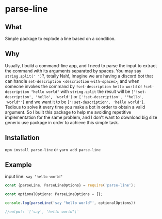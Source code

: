 # parse-line



## What 

Simple package to
explode a line based on a condition.



## Why

Usually, I build a command-line app, and I need to parse the input to extract the command with its arguments separated by spaces. You may say `string.split(' ')`?, totally Nah!, Imagine we are having a discord bot that can handle `set-description <descriotion-with-spaces>`, and when someone invokes the command by `!set-description hello world`  or `!set-description "hello world"` with `string.split` the result will be `['!set-description', 'hello', 'world']` or `['!set-description', '"hello', 'world"']` and we want it to be `['!set-description', 'hello world']`. Tedious to solve it every time you make a bot in order to obtain a valid argument. So I built this package to help me avoiding repetitive implementation for the same problem, and I don't want to download big size generic use package in order to achieve this simple task.



## Installation

`npm install parse-line`
or
`yarn add parse-line`


## Example

input line: `say "hello world"`

```javascript
const {parseLine, ParseLineOptions} = require('parse-line');

const optionalOptions: ParseLineOptions = {};

console.log(parseLine('say "hello world"', optionalOptions))

//output: `['say', 'hello world']`
```


